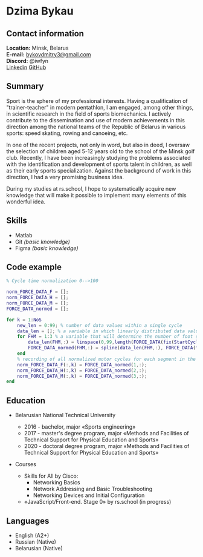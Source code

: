 # Dzima Bykau

## Contact information

**Location:** Minsk, Belarus  
**E-mail:** <bykovdmitry3@gmail.com>  
**Discord:** @iwfyn  
[Linkedin](www.linkedin.com/in/dzima-bykau-ab3903229) [GitHub](https://github.com/iwfyn)

## Summary

Sport is the sphere of my professional interests. Having a qualification of "trainer-teacher" in modern pentathlon, I am engaged, among other things, in scientific research in the field of sports biomechanics. I actively contribute to the dissemination and use of modern achievements in this direction among the national teams of the Republic of Belarus in various sports: speed skating, rowing and canoeing, etc.

In one of the recent projects, not only in word, but also in deed, I oversaw the selection of children aged 5-12 years old to the school of the Minsk golf club. Recently, I have been increasingly studying the problems associated with the identification and development of sports talent in children, as well as their early sports specialization. Against the background of work in this direction, I had a very promising business idea.

During my studies at rs.school, I hope to systematically acquire new knowledge that will make it possible to implement many elements of this wonderful idea.

## Skills

* Matlab
* Git *(basic knowledge)*
* Figma *(basic knowledge)*

## Code example

```matlab
% Cycle time normalization 0-->100

norm_FORCE_DATA_F = [];
norm_FORCE_DATA_H = [];
norm_FORCE_DATA_M = [];
FORCE_DATA_normed = [];

for k = 1:NoS
    new_len = 0:99; % number of data values within a single cycle
    data_len = []; % a variable in which linearly distributed data values will be written in each of the motor cycles            
    for FHM = 1:3 % a variable that will determine the number of foot segments to order     (Foot, Heel, Metatarsal)
        data_len(FHM,:) = linspace(0,99,length(FORCE_DATA(fix(StartCycle(k)):fix(EndCycle(k)))));
        FORCE_DATA_normed(FHM,:) = spline(data_len(FHM,:), FORCE_DATA(fix(StartCycle(k)):fix(EndCycle(k)),FHM),new_len); % spline data on three segments of the foot (Foot, Heel, Metatarsal)
    end
    % recording of all normalized motor cycles for each segment in the corresponding variable
    norm_FORCE_DATA_F(:,k) = FORCE_DATA_normed(1,:);      
    norm_FORCE_DATA_H(:,k) = FORCE_DATA_normed(2,:);   
    norm_FORCE_DATA_M(:,k) = FORCE_DATA_normed(3,:);
end
```

## Education

* Belarusian National Technical University
  * 2016 - bachelor, major «Sports engineering»
  * 2017 - master's degree program, major «Methods and Facilities of Technical Support for Physical Education and Sports»
  * 2020 - doctoral degree program, major «Methods and Facilities of Technical Support for Physical Education and Sports»

* Courses
  * Skills for All by Cisco:
    * Networking Basics
    * Network Addressing and Basic Troubleshooting
    * Networking Devices and Initial Configuration
  * «JavaScript/Front-end. Stage 0» by rs.school (in progress)

## Languages

* English (A2+)
* Russian (Native)
* Belarusian (Native)
